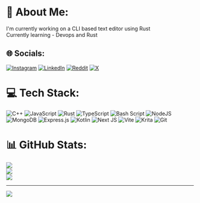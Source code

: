 # 💫 About Me:
I'm currently working on a CLI based text editor using Rust<br>Currently learning - Devops and Rust<br>


## 🌐 Socials:
[![Instagram](https://img.shields.io/badge/Instagram-%23E4405F.svg?logo=Instagram&logoColor=white)](https://instagram.com/siddhantchaturvedi_) [![LinkedIn](https://img.shields.io/badge/LinkedIn-%230077B5.svg?logo=linkedin&logoColor=white)](https://linkedin.com/in/siddhantcvdi) [![Reddit](https://img.shields.io/badge/Reddit-%23FF4500.svg?logo=Reddit&logoColor=white)](https://reddit.com/user/dedsiddo) [![X](https://img.shields.io/badge/X-black.svg?logo=X&logoColor=white)](https://x.com/siddhantcvdi) 

# 💻 Tech Stack:
![C++](https://img.shields.io/badge/c++-%2300599C.svg?style=for-the-badge&logo=c%2B%2B&logoColor=white) ![JavaScript](https://img.shields.io/badge/javascript-%23323330.svg?style=for-the-badge&logo=javascript&logoColor=%23F7DF1E) ![Rust](https://img.shields.io/badge/rust-%23000000.svg?style=for-the-badge&logo=rust&logoColor=white) ![TypeScript](https://img.shields.io/badge/typescript-%23007ACC.svg?style=for-the-badge&logo=typescript&logoColor=white) ![Bash Script](https://img.shields.io/badge/bash_script-%23121011.svg?style=for-the-badge&logo=gnu-bash&logoColor=white) ![NodeJS](https://img.shields.io/badge/node.js-6DA55F?style=for-the-badge&logo=node.js&logoColor=white) ![MongoDB](https://img.shields.io/badge/MongoDB-%234ea94b.svg?style=for-the-badge&logo=mongodb&logoColor=white) ![Express.js](https://img.shields.io/badge/express.js-%23404d59.svg?style=for-the-badge&logo=express&logoColor=%2361DAFB) ![Kotlin](https://img.shields.io/badge/kotlin-%237F52FF.svg?style=for-the-badge&logo=kotlin&logoColor=white) ![Next JS](https://img.shields.io/badge/Next-black?style=for-the-badge&logo=next.js&logoColor=white) ![Vite](https://img.shields.io/badge/vite-%23646CFF.svg?style=for-the-badge&logo=vite&logoColor=white) ![Krita](https://img.shields.io/badge/Krita-203759?style=for-the-badge&logo=krita&logoColor=EEF37B) ![Git](https://img.shields.io/badge/git-%23F05033.svg?style=for-the-badge&logo=git&logoColor=white)
# 📊 GitHub Stats:
![](https://github-readme-stats.vercel.app/api?username=siddhantcvdi&theme=dark&hide_border=false&include_all_commits=false&count_private=true)<br/>
![](https://github-readme-streak-stats.herokuapp.com/?user=siddhantcvdi&theme=dark&hide_border=false)<br/>
![](https://github-readme-stats.vercel.app/api/top-langs/?username=siddhantcvdi&theme=dark&hide_border=false&include_all_commits=false&count_private=true&layout=compact)

---
[![](https://visitcount.itsvg.in/api?id=siddhantcvdi&icon=4&color=0)](https://visitcount.itsvg.in)

<!-- Proudly created with GPRM ( https://gprm.itsvg.in ) -->
